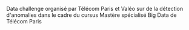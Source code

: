 Data challenge organisé par Télécom Paris et Valéo sur de la détection d'anomalies dans le cadre du cursus Mastère spécialisé Big Data de Télécom Paris
